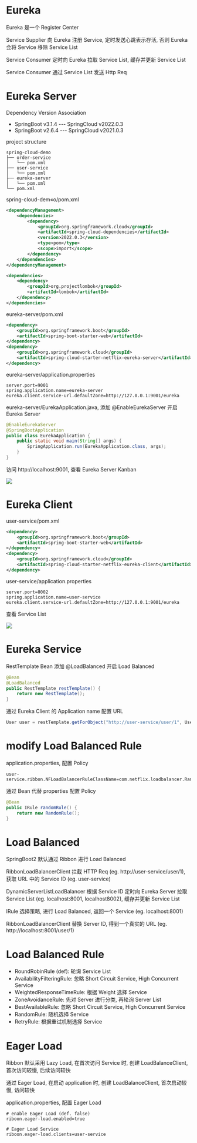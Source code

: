 # Eureka

Eureka 是一个 Register Center

Service Supplier 向 Eureka 注册 Service, 定时发送心跳表示存活, 否则 Eureka 会将 Service 移除 Service List

Service Consumer 定时向 Eureka 拉取 Service List, 缓存并更新 Service List

Service Consumer 通过 Service List 发送 Http Req

# Eureka Server

Dependency Version Association

- SpringBoot v3.1.4 --- SpringCloud v2022.0.3
- SpringBoot v2.6.4 --- SpringCloud v2021.0.3

project structure

```
spring-cloud-demo
├── order-service
│   └── pom.xml
├── user-service
│   └── pom.xml
├── eureka-server
│   └── pom.xml
└── pom.xml
```

spring-cloud-dem«o/pom.xml

```xml
<dependencyManagement>
    <dependencies>
        <dependency>
            <groupId>org.springframework.cloud</groupId>
            <artifactId>spring-cloud-dependencies</artifactId>
            <version>2022.0.3</version>
            <type>pom</type>
            <scope>import</scope>
        </dependency>
    </dependencies>
</dependencyManagement>

<dependencies>
    <dependency>
        <groupId>org.projectlombok</groupId>
        <artifactId>lombok</artifactId>
    </dependency>
</dependencies>
```

eureka-server/pom.xml

```xml
<dependency>
    <groupId>org.springframework.boot</groupId>
    <artifactId>spring-boot-starter-web</artifactId>
</dependency>
<dependency>
    <groupId>org.springframework.cloud</groupId>
    <artifactId>spring-cloud-starter-netflix-eureka-server</artifactId>
</dependency>
```

eureka-server/application.properties

```properties
server.port=9001
spring.application.name=eureka-server
eureka.client.service-url.defaultZone=http://127.0.0.1:9001/eureka
```

eureka-server/EurekaApplication.java, 添加 @EnableEurekaServer 开启 Eureka Server

```java
@EnableEurekaServer
@SpringBootApplication
public class EurekaApplication {
    public static void main(String[] args) {
        SpringApplication.run(EurekaApplication.class, args);
    }
}
```

访问 http://localhost:9001, 查看 Eureka Server Kanban

![](https://note-sun.oss-cn-shanghai.aliyuncs.com/image/202312241752169.png)
  
# Eureka Client

user-service/pom.xml

```xml
<dependency>
    <groupId>org.springframework.boot</groupId>
    <artifactId>spring-boot-starter-web</artifactId>
</dependency>
<dependency>
    <groupId>org.springframework.cloud</groupId>
    <artifactId>spring-cloud-starter-netflix-eureka-client</artifactId>
</dependency>
```

user-service/application.properties

```properties
server.port=8002
spring.application.name=user-service
eureka.client.service-url.defaultZone=http://127.0.0.1:9001/eureka
```

查看 Service List

![](https://note-sun.oss-cn-shanghai.aliyuncs.com/image/202312241752170.png)

# Eureka Service

RestTemplate Bean 添加 @LoadBalanced 开启 Load Balanced

```java
@Bean
@LoadBalanced
public RestTemplate restTemplate() {
    return new RestTemplate();
}
```

通过 Eureka Client 的 Application name 配置 URL

```java
User user = restTemplate.getForObject("http://user-service/user/1", User.class);
```

# modify Load Balanced Rule

application.properties, 配置 Policy

```properties
user-service.ribbon.NFLoadBalancerRuleClassName=com.netflix.loadbalancer.RandomRule
```

通过 Bean 代替 properties 配置 Policy

```java
@Bean
public IRule randomRule() {
    return new RandomRule();
}
```

# Load Balanced

SpringBoot2 默认通过 Ribbon 进行 Load Balanced

RibbonLoadBalancerClient 拦截 HTTP Req (eg. http://user-service/user/1), 获取 URL 中的 Service ID (eg. user-service)

DynamicServerListLoadBalancer 根据 Service ID 定时向 Eureka Server 拉取 Service List (eg. localhost:8001, localhost8002), 缓存并更新 Service List

IRule 选择策略, 进行 Load Balanced, 返回一个 Service (eg. localhost:8001)

RibbonLoadBalancerClient 替换 Server ID, 得到一个真实的 URL (eg. http://localhost:8001/user/1)

# Load Balanced Rule

- RoundRobinRule (def): 轮询 Service List
- AvailabilityFilteringRule: 忽略 Short Circuit Service, High Concurrent Service
- WeightedResponseTimeRule: 根据 Weight 选择 Service
- ZoneAvoidanceRule: 先对 Server 进行分类, 再轮询 Server List
- BestAvailableRule: 忽略 Short Circuit Service, High Concurrent Service
- RandomRule: 随机选择 Service
- RetryRule: 根据重试机制选择 Service

# Eager Load

Ribbon 默认采用 Lazy Load, 在首次访问 Service 时, 创建 LoadBalanceClient, 首次访问较慢, 后续访问较快

通过 Eager Load, 在启动 application 时, 创建 LoadBalanceClient, 首次启动较慢, 访问较快

application.properties, 配置 Eager Load

```properties
# enable Eager Load (def. false)
riboon.eager-load.enabled=true

# Eager Load Service
riboon.eager-load.clients=user-service
```
